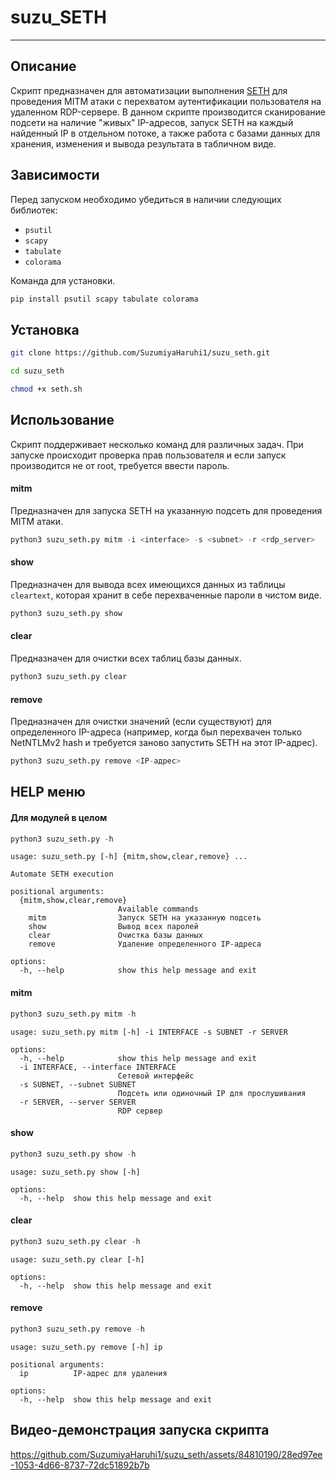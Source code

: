 # suzu_SETH
---
## Описание
Скрипт предназначен для автоматизации выполнения [SETH](https://github.com/SySS-Research/Seth) для проведения MITM атаки с перехватом аутентификации пользователя на удаленном RDP-сервере. 
В данном скрипте производится сканирование подсети на наличие "живых" IP-адресов, запуск SETH на каждый найденный IP в отдельном потоке, а также работа с базами данных для хранения, изменения и вывода результата в табличном виде.
## Зависимости
Перед запуском необходимо убедиться в наличии следующих библиотек:
- `psutil`
- `scapy`
- `tabulate`
- `colorama`

Команда для установки.
```python
pip install psutil scapy tabulate colorama
```
## Установка
```bash
git clone https://github.com/SuzumiyaHaruhi1/suzu_seth.git
```
```bash
cd suzu_seth
```
```bash
chmod +x seth.sh
```
## Использование
Скрипт поддерживает несколько команд для различных задач. При запуске происходит проверка прав пользователя и если запуск производится не от root, требуется ввести пароль.
#### mitm
Предназначен для запуска SETH на указанную подсеть для проведения MITM атаки.
```python
python3 suzu_seth.py mitm -i <interface> -s <subnet> -r <rdp_server>
```
#### show
Предназначен для вывода всех имеющихся данных из таблицы `cleartext`, которая хранит в себе перехваченные пароли в чистом виде.
```python
python3 suzu_seth.py show
```
#### clear
Предназначен для очистки всех таблиц базы данных.
```python
python3 suzu_seth.py clear
```
#### remove
Предназначен для очистки значений (если существуют) для определенного IP-адреса (например, когда был перехвачен только NetNTLMv2 hash и требуется заново запустить SETH на этот IP-адрес).
```python
python3 suzu_seth.py remove <IP-адрес>
```
## HELP меню
#### Для модулей в целом
```python
python3 suzu_seth.py -h
```
```
usage: suzu_seth.py [-h] {mitm,show,clear,remove} ...

Automate SETH execution

positional arguments:
  {mitm,show,clear,remove}
                        Available commands
    mitm                Запуск SETH на указанную подсеть
    show                Вывод всех паролей
    clear               Очистка базы данных
    remove              Удаление определенного IP-адреса

options:
  -h, --help            show this help message and exit
```
#### mitm
```python
python3 suzu_seth.py mitm -h
```
```
usage: suzu_seth.py mitm [-h] -i INTERFACE -s SUBNET -r SERVER

options:
  -h, --help            show this help message and exit
  -i INTERFACE, --interface INTERFACE
                        Сетевой интерфейс
  -s SUBNET, --subnet SUBNET
                        Подсеть или одиночный IP для прослушивания
  -r SERVER, --server SERVER
                        RDP сервер
```
#### show
```python
python3 suzu_seth.py show -h
```
```
usage: suzu_seth.py show [-h]

options:
  -h, --help  show this help message and exit
```
#### clear
```python
python3 suzu_seth.py clear -h
```
```
usage: suzu_seth.py clear [-h]

options:
  -h, --help  show this help message and exit
```
#### remove
```python
python3 suzu_seth.py remove -h
```
```
usage: suzu_seth.py remove [-h] ip

positional arguments:
  ip          IP-адрес для удаления

options:
  -h, --help  show this help message and exit
```
## Видео-демонстрация запуска скрипта
https://github.com/SuzumiyaHaruhi1/suzu_seth/assets/84810190/28ed97ee-1053-4d66-8737-72dc51892b7b
